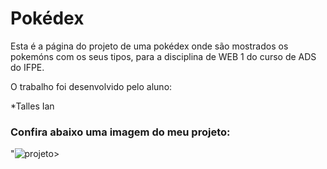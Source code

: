 # Pokédex

Esta é a página do projeto de uma pokédex onde são mostrados os pokemóns com os seus tipos, para a disciplina de WEB 1 do curso de ADS do IFPE.

O trabalho foi desenvolvido pelo aluno:

  *Talles Ian
  
 
 ### Confira abaixo uma imagem do meu projeto:
 
 

"![projeto](https://user-images.githubusercontent.com/71418062/125025419-04130a80-e059-11eb-9f59-1b8eaa80a970.png)>

 
 
  
